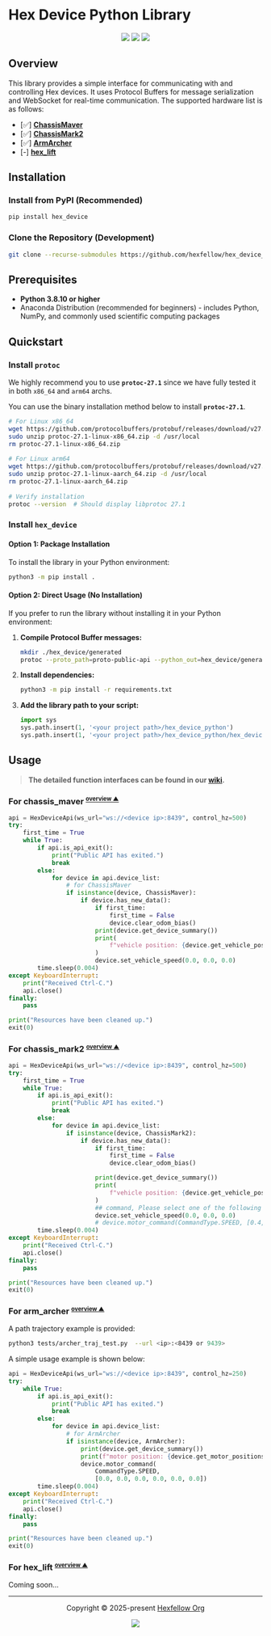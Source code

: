 # Hex Device Python Library

<p align="center">
	<a href="https://github.com/hexfellow/hex_device_python/stargazers"><img src="https://img.shields.io/github/stars/hexfellow/hex_device_python?colorA=363a4f&colorB=b7bdf8&style=for-the-badge"></a>
	<a href="https://github.com/hexfellow/hex_device_python/issues"><img src="https://img.shields.io/github/issues/hexfellow/hex_device_python?colorA=363a4f&colorB=f5a97f&style=for-the-badge"></a>
	<a href="https://github.com/hexfellow/hex_device_python/contributors"><img src="https://img.shields.io/github/contributors/hexfellow/hex_device_python?colorA=363a4f&colorB=a6da95&style=for-the-badge"></a>
</p>

## <a name="overview"></a> **Overview**

This library provides a simple interface for communicating with and controlling Hex devices. It uses Protocol Buffers for message serialization and WebSocket for real-time communication. The supported hardware list is as follows:
- [✅] **[ChassisMaver](#chassis_maver)**
- [✅] **[ChassisMark2](#chassis_mark2)**
- [✅] **[ArmArcher](#arm_archer)**
- [-] **[hex_lift](#hex_lift)**


## Installation

### Install from PyPI (Recommended)
```bash
pip install hex_device
```

### Clone the Repository (Development)
```bash
git clone --recurse-submodules https://github.com/hexfellow/hex_device_python.git
```

## Prerequisites

- **Python 3.8.10 or higher**
- Anaconda Distribution (recommended for beginners) - includes Python, NumPy, and commonly used scientific computing packages

## Quickstart

### Install `protoc`

We highly recommend you to use **`protoc-27.1`** since we have fully tested it in both `x86_64` and `arm64` archs.

You can use the binary installation method below to install **`protoc-27.1`**.

```bash
# For Linux x86_64
wget https://github.com/protocolbuffers/protobuf/releases/download/v27.1/protoc-27.1-linux-x86_64.zip
sudo unzip protoc-27.1-linux-x86_64.zip -d /usr/local
rm protoc-27.1-linux-x86_64.zip
   
# For Linux arm64
wget https://github.com/protocolbuffers/protobuf/releases/download/v27.1/protoc-27.1-linux-aarch_64.zip
sudo unzip protoc-27.1-linux-aarch_64.zip -d /usr/local
rm protoc-27.1-linux-aarch_64.zip
   
# Verify installation
protoc --version  # Should display libprotoc 27.1
```

### Install `hex_device`

#### Option 1: Package Installation

To install the library in your Python environment:

```bash
python3 -m pip install .
```

#### Option 2: Direct Usage (No Installation)

If you prefer to run the library without installing it in your Python environment:

1. **Compile Protocol Buffer messages:**

   ```bash
   mkdir ./hex_device/generated
   protoc --proto_path=proto-public-api --python_out=hex_device/generated proto-public-api/*.proto
   ```

2. **Install dependencies:**

    ```bash
    python3 -m pip install -r requirements.txt
    ```

3. **Add the library path to your script:**

    ```python
    import sys
    sys.path.insert(1, '<your project path>/hex_device_python')
    sys.path.insert(1, '<your project path>/hex_device_python/hex_device/generated')
    ```

## Usage

> **The detailed function interfaces can be found in our [wiki](https://github.com/hexfellow/hex_device_python/wiki/API-List).**

### <a name="chassis_maver"></a> For chassis_maver <small><sup>[overview ▲](#overview)</sup></small>
```python
api = HexDeviceApi(ws_url="ws://<device ip>:8439", control_hz=500)
try:
    first_time = True
    while True:
        if api.is_api_exit():
            print("Public API has exited.")
            break
        else:
            for device in api.device_list:
                # for ChassisMaver
                if isinstance(device, ChassisMaver):
                    if device.has_new_data():
                        if first_time:
                            first_time = False
                            device.clear_odom_bias()
                        print(device.get_device_summary())
                        print(
                            f"vehicle position: {device.get_vehicle_position()}"
                        )
                        device.set_vehicle_speed(0.0, 0.0, 0.0)
        time.sleep(0.004)
except KeyboardInterrupt:
    print("Received Ctrl-C.")
    api.close()
finally:
    pass

print("Resources have been cleaned up.")
exit(0)
```

### <a name="chassis_mark2"></a> For chassis_mark2 <small><sup>[overview ▲](#overview)</sup></small>
```python
api = HexDeviceApi(ws_url="ws://<device ip>:8439", control_hz=500)
try:
    first_time = True
    while True:
        if api.is_api_exit():
            print("Public API has exited.")
            break
        else:
            for device in api.device_list:
                if isinstance(device, ChassisMark2):
                    if device.has_new_data():
                        if first_time:
                            first_time = False
                            device.clear_odom_bias()

                        print(device.get_device_summary())
                        print(
                            f"vehicle position: {device.get_vehicle_position()}"
                        )
                        ## command, Please select one of the following commands.
                        device.set_vehicle_speed(0.0, 0.0, 0.0)
                        # device.motor_command(CommandType.SPEED, [0.4, 0.4])
        time.sleep(0.004)
except KeyboardInterrupt:
    print("Received Ctrl-C.")
    api.close()
finally:
    pass

print("Resources have been cleaned up.")
exit(0)
```

### <a name="arm_archer"></a> For arm_archer <small><sup>[overview ▲](#overview)</sup></small>

A path trajectory example is provided:
```bash
python3 tests/archer_traj_test.py  --url <ip>:<8439 or 9439>
```

A simple usage example is shown below:

```python
api = HexDeviceApi(ws_url="ws://<device ip>:8439", control_hz=250)
try:
    while True:
        if api.is_api_exit():
            print("Public API has exited.")
            break
        else:
            for device in api.device_list:
                # for ArmArcher
                if isinstance(device, ArmArcher):
                    print(device.get_device_summary())
                    print(f"motor position: {device.get_motor_positions()}")
                    device.motor_command(
                        CommandType.SPEED,
                        [0.0, 0.0, 0.0, 0.0, 0.0, 0.0])
        time.sleep(0.004)
except KeyboardInterrupt:
    print("Received Ctrl-C.")
    api.close()
finally:
    pass

print("Resources have been cleaned up.")
exit(0)
```

### <a name="hex_lift"></a> For hex_lift <small><sup>[overview ▲](#overview)</sup></small>
Coming soon...

--- 

<p align="center">
	Copyright &copy; 2025-present <a href="https://github.com/hexfellow" target="_blank">Hexfellow Org</a>
</p>

<p align="center">
	<a href="https://github.com/hexfellow/robot_hardware_interface/blob/main/LICENSE"><img src="https://img.shields.io/static/v1.svg?style=for-the-badge&label=License&message=Apache&logoColor=d9e0ee&colorA=363a4f&colorB=b7bdf8"/></a>
</p>